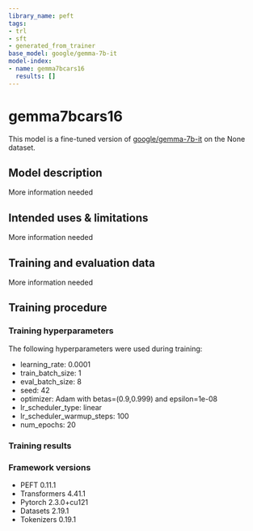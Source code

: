 ```yaml
---
library_name: peft
tags:
- trl
- sft
- generated_from_trainer
base_model: google/gemma-7b-it
model-index:
- name: gemma7bcars16
  results: []
---
```


<!-- This model card has been generated automatically according to the information the Trainer had access to. You
should probably proofread and complete it, then remove this comment. -->

# gemma7bcars16

This model is a fine-tuned version of [google/gemma-7b-it](https://huggingface.co/google/gemma-7b-it) on the None dataset.

## Model description

More information needed

## Intended uses & limitations

More information needed

## Training and evaluation data

More information needed

## Training procedure

### Training hyperparameters

The following hyperparameters were used during training:
- learning_rate: 0.0001
- train_batch_size: 1
- eval_batch_size: 8
- seed: 42
- optimizer: Adam with betas=(0.9,0.999) and epsilon=1e-08
- lr_scheduler_type: linear
- lr_scheduler_warmup_steps: 100
- num_epochs: 20

### Training results



### Framework versions

- PEFT 0.11.1
- Transformers 4.41.1
- Pytorch 2.3.0+cu121
- Datasets 2.19.1
- Tokenizers 0.19.1